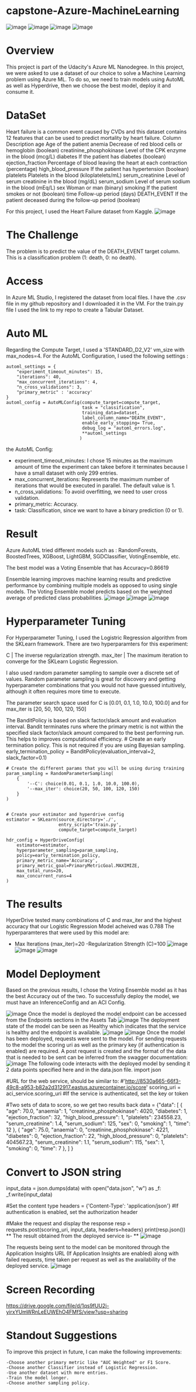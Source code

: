 # capstone-Azure-MachineLearning
![image](https://user-images.githubusercontent.com/59172649/150382135-6d1116f4-a4cb-4c82-8278-3b59cccdeb45.png)
![image](https://user-images.githubusercontent.com/59172649/150382210-bbd0d644-8bbe-42e0-866f-47de2dd55b0c.png)
![image](https://user-images.githubusercontent.com/59172649/150382327-4559b921-1dfb-4034-8d5d-97ca04318db4.png)
![image](https://user-images.githubusercontent.com/59172649/150382483-9c69de02-eaf1-49fc-a99d-76c8adb01189.png)


# Overview 
This project is part of the Udacity's Azure ML Nanodegree. In this project, we were asked to use a dataset of our choice to solve a Machine Learning problem using Azure ML. To do so, we need to train models using AutoML as well as Hyperdrive, then we choose the best model, deploy it and consume it.
# DataSet
Heart failure is a common event caused by CVDs and this dataset contains 12 features that can be used to predict mortality by heart failure.
Column	Description
age	Age of the patient
anemia	Decrease of red blood cells or hemoglobin (boolean)
creatinine_phosphokinase	Level of the CPK enzyme in the blood (mcg/L)
diabetes	If the patient has diabetes (boolean)
ejection_fraction	Percentage of blood leaving the heart at each contraction (percentage)
high_blood_pressure	If the patient has hypertension (boolean)
platelets	Platelets in the blood (kiloplatelets/mL)
serum_creatinine	Level of serum creatinine in the blood (mg/dL)
serum_sodium	Level of serum sodium in the blood (mEq/L)
sex	Woman or man (binary)
smoking	If the patient smokes or not (boolean)
time	Follow-up period (days)
DEATH_EVENT	If the patient deceased during the follow-up period (boolean)


For this project, I used the Heart Failure dataset from Kaggle.
![image](https://user-images.githubusercontent.com/59172649/148777619-e38b9caf-ebcb-4b20-bdfc-1b38d49afc6b.png)

# The Challenge 
The problem is to predict the value of the DEATH_EVENT target column. This is a classification problem (1: death, 0: no death).
# Access 
In Azure ML Studio, I registered the dataset from local files. I have the .csv file in my github repository and I downloaded it in the VM. For the train.py file I used the link to my repo to create a Tabular Dataset.
# Auto ML 
Regarding the Compute Target, I used a 'STANDARD_D2_V2' vm_size with max_nodes=4. For the AutoML Configuration, I used the following settings :

    automl_settings = {
        "experiment_timeout_minutes": 15,
        "iterations": 40,
        "max_concurrent_iterations": 4,
        "n_cross_validations": 3,
        "primary_metric" : 'accuracy'
    }
    automl_config = AutoMLConfig(compute_target=compute_target,
                                 task = "classification",
                                 training_data=dataset,
                                 label_column_name="DEATH_EVENT",
                                 enable_early_stopping= True,
                                 debug_log = "automl_errors.log",
                                 **automl_settings
                                )
 the AutoML Config:

   - experiment_timeout_minutes: I chose 15 minutes as the maximum amount of time the experiment can takee before it terminates because I have a small dataset with only 299 entries.
   - max_concurrent_iterations: Represents the maximum number of iterations that would be executed in parallel. The default value is 1.
   - n_cross_validations: To avoid overfitting, we need to user cross validation.
   - primary_metric: Accuracy.
   - task: Classification, since we want to have a binary prediction (0 or 1).
# Result 
Azure AutoML tried different models such as : RandomForests, BoostedTrees, XGBoost, LightGBM, SGDClassifier, VotingEnsemble, etc.

The best model was a Voting Ensemble that has Accuracy=0.86619

Ensemble learning improves machine learning results and predictive performance by combining multiple models as opposed to using single models. The Voting Ensemble model predicts based on the weighted average of predicted class probabilities.
![image](https://user-images.githubusercontent.com/59172649/148777728-9777f63f-4079-4512-9953-7659bab119a4.png)
![image](https://user-images.githubusercontent.com/59172649/148777760-0a90601e-1b6d-4e22-a78d-31e331c2217a.png)
![image](https://user-images.githubusercontent.com/59172649/148777803-b2b9eb89-3427-478f-869f-8dfc3624bb8c.png)
# Hyperparameter Tuning
For Hyperparameter Tuning, I used the Logistric Regression algorithm from the SKLearn framework. There are two hyperparamters for this experiment:

C | The inverse regularization strength. max_iter | The maximum iteration to converge for the SKLearn Logistic Regression.

I also used random parameter sampling to sample over a discrete set of values. Random parameter sampling is great for discovery and getting hyperparameter combinations that you would not have guessed intuitively, although it often requires more time to execute.

The parameter search space used for C is [0.01, 0.1, 1.0, 10.0, 100.0] and for max_iter is [20, 50, 100, 120, 150]

The BanditPolicy is based on slack factor/slack amount and evaluation interval. Bandit terminates runs where the primary metric is not within the specified slack factor/slack amount compared to the best performing run. This helps to improves computational efficiency.
    # Create an early termination policy. This is not required if you are using Bayesian sampling.
    early_termination_policy = BanditPolicy(evaluation_interval=2, slack_factor=0.1)


    # Create the different params that you will be using during training
    param_sampling = RandomParameterSampling(
        {
            '--C': choice(0.01, 0.1, 1.0, 10.0, 100.0),
            '--max_iter': choice(20, 50, 100, 120, 150)
        }
    )


    # Create your estimator and hyperdrive config
    estimator = SKLearn(source_directory='./', 
                        entry_script='train.py',
                        compute_target=compute_target)

    hdr_config = HyperDriveConfig(
        estimator=estimator, 
        hyperparameter_sampling=param_sampling, 
        policy=early_termination_policy, 
        primary_metric_name='Accuracy', 
        primary_metric_goal=PrimaryMetricGoal.MAXIMIZE, 
        max_total_runs=20, 
        max_concurrent_runs=4
    )
  # The results 
  HyperDrive tested many combinations of C and max_iter and the highest accuracy that our Logistic Regression Model acheived was 0.788
  The hyperparamteres that were used by this model are:
  - Max Iterations (max_iter)=20
  -Regularization Strength (C)=100
  ![image](https://user-images.githubusercontent.com/59172649/148778274-d3616ba6-d53d-4b15-829a-f78c398ae5b0.png)
  ![image](https://user-images.githubusercontent.com/59172649/148778404-b6d6ae4c-b104-43a7-8466-c65327d1cc50.png)
![image](https://user-images.githubusercontent.com/59172649/148778421-aeef31b5-f0c5-41bb-b2a3-03ddbb2e1db5.png)

 # Model Deployment
 Based on the previous results, I chose the Voting Ensemble model as it has the best Accuracy out of the two. To successfully deploy the model, we must have an InferenceConfig and an ACI Config.

![image](https://user-images.githubusercontent.com/59172649/150383500-e8283a1d-304b-4b79-8e59-932a7b3251a0.png)
Once the model is deployed the model endpoint can be accessed from the Endpoints sections in the Assets Tab
![image](https://user-images.githubusercontent.com/59172649/150383743-ce8ea538-0321-4394-a507-122da73bb7b6.png)
The deployment state of the model can be seen as Healthy which indicates that the service is healthy and the endpoint is available.
![image](https://user-images.githubusercontent.com/59172649/150383801-99898218-6eb1-405e-95c7-0d54beb832a3.png)
![image](https://user-images.githubusercontent.com/59172649/150383821-6eac954c-ca82-465c-8b6b-3a37ce9caeb4.png)
Once the model has been deployed, requests were sent to the model. For sending requests to the model the scoring uri as well as the primary key (if authentication is enabled) are required. A post request is created and the format of the data that is needed to be sent can be inferred from the swagger documentation:
![image](https://user-images.githubusercontent.com/59172649/150384069-16da5b19-37fd-4bd9-bc50-2802ad397877.png)
The following code interacts with the deployed model by sending it 2 data points specified here and in the data.json file.
import json

#URL for the web service, should be similar to:
#'http://8530a665-66f3-49c8-a953-b82a2d312917.eastus.azurecontainer.io/score'
scoring_uri = aci_service.scoring_uri
#If the service is authenticated, set the key or token

#Two sets of data to score, so we get two results back
data = {"data":
        [
          {
            "age": 70.0,
            "anaemia": 1,
            "creatinine_phosphokinase": 4020,
            "diabetes": 1,
            "ejection_fraction": 32,
            "high_blood_pressure": 1,
            "platelets": 234558.23,
            "serum_creatinine": 1.4,
            "serum_sodium": 125,
            "sex": 0,
            "smoking": 1,
            "time": 12
          },
          {
            "age": 75.0,
            "anaemia": 0,
            "creatinine_phosphokinase": 4221,
            "diabetes": 0,
            "ejection_fraction": 22,
            "high_blood_pressure": 0,
            "platelets": 404567.23,
            "serum_creatinine": 1.1,
            "serum_sodium": 115,
            "sex": 1,
            "smoking": 0,
            "time": 7
          },
      ]
    }
# Convert to JSON string
input_data = json.dumps(data)
with open("data.json", "w") as _f:
    _f.write(input_data)

#Set the content type
headers = {'Content-Type': 'application/json'}
#If authentication is enabled, set the authorization header

#Make the request and display the response
resp = requests.post(scoring_uri, input_data, headers=headers)
print(resp.json())
** The result obtained from the deployed service is- **
![image](https://user-images.githubusercontent.com/59172649/150384220-ed67f2ed-4456-47b4-b083-1316236cc0a8.png)

 The requests being sent to the model can be monitored through the Application Insights URL (If Application Insights are enabled) along with failed requests, time taken per request as well as the availability of the deployed service.
 ![image](https://user-images.githubusercontent.com/59172649/148778479-ca1cea18-d75b-4485-8bfa-61e0939611df.png)


# Screen Recording 
https://drive.google.com/file/d/1qs9fUU2j-yirxYUmWRnLeEUWEhO4FMfS/view?usp=sharing
# Standout Suggestions 
To improve this project in future, I can make the following improvements:

    -Choose another primary metric like "AUC Weighted" or F1 Score.
    -Choose another Classifier instead of Logistic Regression.
    -Use another dataset with more entries.
    -Train the model longer.
    -Choose another sampling policy.














